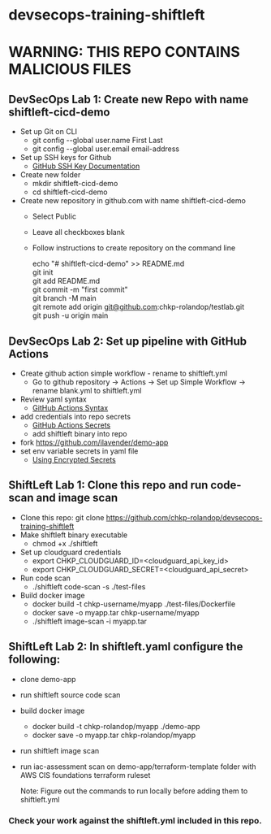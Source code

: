 # devsecops-training-shiftleft

# WARNING: THIS REPO CONTAINS MALICIOUS FILES

## DevSecOps Lab 1: Create new Repo with name shiftleft-cicd-demo
- Set up Git on CLI
    - git config --global user.name First Last
    - git config --global user.email email-address
- Set up SSH keys for Github
    - [GitHub SSH Key Documentation](https://docs.github.com/en/github/authenticating-to-github/generating-a-new-ssh-key-and-adding-it-to-the-ssh-agent)
- Create new folder
    - mkdir shiftleft-cicd-demo
    - cd shiftleft-cicd-demo
- Create new repository in github.com with name shiftleft-cicd-demo
    - Select Public
    - Leave all checkboxes blank
    - Follow instructions to create repository on the command line

        echo "# shiftleft-cicd-demo" >> README.md\
        git init\
        git add README.md\
        git commit -m "first commit"\
        git branch -M main\
        git remote add origin git@github.com:chkp-rolandop/testlab.git\
        git push -u origin main

## DevSecOps Lab 2: Set up pipeline with GitHub Actions

- Create github action simple workflow - rename to shiftleft.yml
    - Go to github repository &rightarrow; Actions &rightarrow; Set up Simple Workflow &rightarrow; rename blank.yml to shiftleft.yml
- Review yaml syntax
    - [GitHub Actions Syntax](https://docs.github.com/en/actions/reference/workflow-syntax-for-github-actions)
- add credentials into repo secrets
    - [GitHub Actions Secrets](https://docs.github.com/en/actions/reference/encrypted-secrets#creating-encrypted-secrets-for-a-repository)
    - add shiftleft binary into repo
- fork https://github.com/ilavender/demo-app
- set env variable secrets in yaml file
    - [Using Encrypted Secrets](https://docs.github.com/en/actions/reference/encrypted-secrets#using-encrypted-secrets-in-a-workflow) 

## ShiftLeft Lab 1: Clone this repo and run code-scan and image scan
- Clone this repo:  git clone https://github.com/chkp-rolandop/devsecops-training-shiftleft
- Make shiftleft binary executable
    - chmod +x ./shiftleft
- Set up cloudguard credentials
    - export CHKP_CLOUDGUARD_ID=<cloudguard_api_key_id>
    - export CHKP_CLOUDGUARD_SECRET=<cloudguard_api_secret>
- Run code scan
    - ./shiftleft code-scan -s ./test-files
- Build docker image
    - docker build -t chkp-username/myapp ./test-files/Dockerfile
    - docker save -o myapp.tar chkp-username/myapp
    - ./shiftleft image-scan -i myapp.tar

## ShiftLeft Lab 2: In shiftleft.yaml configure the following:
- clone demo-app 
- run shiftleft source code scan
- build docker image
    - docker build -t chkp-rolandop/myapp ./demo-app
    - docker save -o myapp.tar chkp-rolandop/myapp
- run shiftleft image scan
- run iac-assessment scan on demo-app/terraform-template folder with AWS CIS foundations terraform ruleset

    Note:  Figure out the commands to run locally before adding them to shiftleft.yml

### Check your work against the shiftleft.yml included in this repo.
